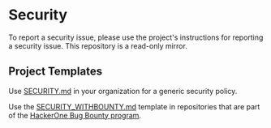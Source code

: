 # Security

To report a security issue, please use the project's instructions for reporting a security issue. This repository is a read-only mirror.

## Project Templates

Use [SECURITY.md](SECURITY.md) in your organization for a generic security policy.

Use the [SECURITY_WITHBOUNTY.md](SECURITY_WITHBOUNTY.md) template in repositories that are part of the [HackerOne Bug Bounty program](https://hackerone.com/cosmos).
